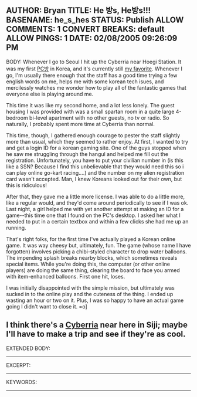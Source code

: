 AUTHOR: Bryan
TITLE: He 방s, He방s!!!
BASENAME: he_s_hes
STATUS: Publish
ALLOW COMMENTS: 1
CONVERT BREAKS: __default__
ALLOW PINGS: 1
DATE: 02/08/2005 09:26:09 PM
-----
BODY:
Whenever I go to Seoul I hit up the Cyberria near Hoegi Station. It was my first <a href="http://english.tour2korea.com/03Sightseeing/TravelSpot/travelspot_read.asp?oid=811&konum=subm1_1&kosm=m3_6">PC방</a> in Korea, and it's currently still <a href="http://flickr.com/photos/leftsider/3016371/">my favorite</a>. Whenever I go, I'm usually there enough that the staff has a good time trying a few english words on me, helps me with some korean tech isues, and mercilessly watches me wonder how to play all of the fantastic games that everyone else is playing around me.

This time it was like my second home, and a lot less lonely. The guest housing I was provided with was a small spartan room in a quite large 4-bedroom bi-level apartment with no other guests, no tv or radio. So naturally, I probably spent more time at Cyberria than normal. 

This time, though, I gathered enough courage to pester the staff slightly more than usual, which they seemed to rather enjoy. At first, I wanted to try and get a login ID for a korean gaming site. One of the guys stopped when he saw me struggling through the hangul and helped me fill out the registration. Unfortunately, you have to put your civilian number in (is this like a SSN? Because I find this unbelievable that they would need this so i can play online go-kart racing....) and the number on my alien registration card wasn't accepted. Man, I knew Koreans looked out for their own, but this is ridiculous!

After that, they gave me a little more license. I was able to do a little more, like a regular would, and they'd come around periodically to see if I was ok. Last night, a girl helped me with yet another attempt at making an ID for a game--this time one that I found on the PC's desktop. I asked her what I needed to put in a certain textbox and within a few clicks she had me up an running. 

That's right folks, for the first time I've actually played a Korean online game. It was way cheesy but, ultimately, fun. The game (whose name I have forgotten) involves picking a chibi-styled character to drop water balloons. The impending splash breaks nearby blocks, which sometimes reveals special items. While you're doing this, the computer (or other online players) are doing the same thing, clearing the board to face you armed with item-enhanced balloons. First one hit, loses. 

I was initially disappointed with the simple mission, but ultimately was sucked in to the online play and the cuteness of the thing. I ended up wasting an hour or two on it. Plus, I was so happy to have an actual game going I didn't want to close it. =o]

I think there's a <a href="http://www.cyberria.com">Cyberria</a> near here in Siji; maybe I'll have to make a trip and see if they're as cool.
-----
EXTENDED BODY:

-----
EXCERPT:

-----
KEYWORDS:

-----


